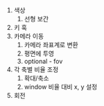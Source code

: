 1. 색상
   1. 선형 보간
2. 키 훅
3. 카메라 이동
   1. 카메라 좌표계로 변환
   2. 평면에 투영
   3. optional - fov
4. 각 축별 비율 조정
   1. 확대/축소
   2. window 비율 대비 x, y 설정
5. 회전


